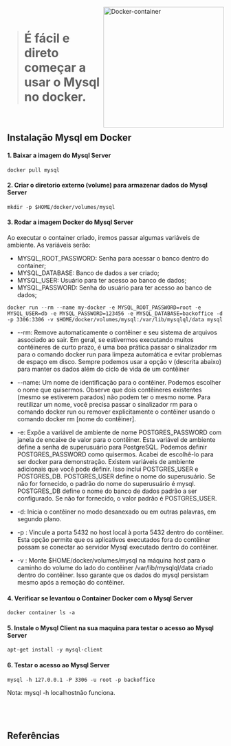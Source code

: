 <div style="display: inline_block"><br>
  <img align="right" alt="Docker-container" style="width: auto; height:280px;" 
     src="https://user-images.githubusercontent.com/93828234/218291000-ff3de5dd-b24e-4b6b-b747-9cbd25ca3435.png">
</div>

<br>

> # É fácil e direto começar a usar o Mysql no docker.

<br>

## Instalação Mysql em Docker

#### 1. Baixar a imagem do Mysql Server
```
docker pull mysql
```

#### 2. Criar o diretorio externo (volume) para armazenar dados do Mysql Server
```
mkdir -p $HOME/docker/volumes/mysql
```

#### 3. Rodar a imagem Docker do Mysql Server

Ao executar o container criado, iremos passar algumas variáveis de ambiente. As variáveis serão:

- MYSQL_ROOT_PASSWORD: Senha para acessar o banco dentro do container;
- MYSQL_DATABASE: Banco de dados a ser criado;
- MYSQL_USER: Usuário para ter acesso ao banco de dados;
- MYSQL_PASSWORD: Senha do usuário para ter acesso ao banco de dados;

```
docker run --rm --name my-docker -e MYSQL_ROOT_PASSWORD=root -e MYSQL_USER=db -e MYSQL_PASSWORD=123456 -e MYSQL_DATABASE=backoffice -d -p 3306:3306 -v $HOME/docker/volumes/mysql:/var/lib/mysqlql/data mysql
```

- --rm: Remove automaticamente o contêiner e seu sistema de arquivos associado ao sair. Em geral, se estivermos executando muitos contêineres de curto prazo, é uma boa prática passar o sinalizador rm para o comando docker run para limpeza automática e evitar problemas de espaço em disco. Sempre podemos usar a opção v (descrita abaixo) para manter os dados além do ciclo de vida de um contêiner

- --name: Um nome de identificação para o contêiner. Podemos escolher o nome que quisermos. Observe que dois contêineres existentes (mesmo se estiverem parados) não podem ter o mesmo nome. Para reutilizar um nome, você precisa passar o sinalizador rm para o comando docker run ou remover explicitamente o contêiner usando o comando docker rm [nome do contêiner].

- -e: Expõe a variável de ambiente de nome POSTGRES_PASSWORD com janela de encaixe de valor para o contêiner. Esta variável de ambiente define a senha de superusuário para PostgreSQL. Podemos definir POSTGRES_PASSWORD como quisermos. Acabei de escolhê-lo para ser docker para demonstração. Existem variáveis ​​de ambiente adicionais que você pode definir. Isso inclui POSTGRES_USER e POSTGRES_DB. POSTGRES_USER define o nome do superusuário. Se não for fornecido, o padrão do nome do superusuário é mysql. POSTGRES_DB define o nome do banco de dados padrão a ser configurado. Se não for fornecido, o valor padrão é POSTGRES_USER.

- -d: Inicia o contêiner no modo desanexado ou em outras palavras, em segundo plano.

- -p : Vincule a porta 5432 no host local à porta 5432 dentro do contêiner. Esta opção permite que os aplicativos executados fora do contêiner possam se conectar ao servidor Mysql executado dentro do contêiner.

- -v : Monte $HOME/docker/volumes/mysql na máquina host para o caminho do volume do lado do contêiner /var/lib/mysqlql/data criado dentro do contêiner. Isso garante que os dados do mysql persistam mesmo após a remoção do contêiner.

#### 4. Verificar se levantou o Container Docker com o Mysql Server
```
docker container ls -a
```

#### 5. Instale o Mysql Client na sua maquina para testar o acesso ao Mysql Server
```
apt-get install -y mysql-client
```

#### 6. Testar o acesso ao Mysql Server
```
mysql -h 127.0.0.1 -P 3306 -u root -p backoffice
```

Nota: mysql -h localhostnão funciona.

<br><br>
Referências
- 




